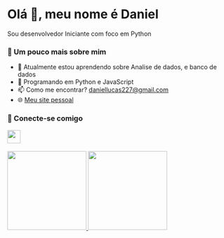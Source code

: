 # Olá 👋, meu nome é Daniel

Sou desenvolvedor Iniciante com foco em Python

### 💫 Um pouco mais sobre mim

- 🌱 Atualmente estou aprendendo sobre Analise de dados, e banco de dados
- 💬 Programando em Python e JavaScript
- 📫 Como me encontrar? daniellucas227@gmail.com
- 🌐 [Meu site pessoal](https://danielabdam.com.br/)

### 👥 Conecte-se comigo

<a href="https://www.linkedin.com/in/daniel-lucas-227ts/" target="_blank"><img src="https://img.shields.io/badge/linkedin-%230077B5.svg?style=for-the-badge&logo=linkedin&logoColor=white" style="margin-bottom: 4px;" height="30px" target="_blank"></a>


<div>
    <a href="https://github.com/danielabdam">
    <img height="180em" src="https://github-readme-stats.vercel.app/api/top-langs/?username=danielabdam&layout=compact&langs_count=7&theme=tokyonight />

<div>
  <a href="https://github.com/danielabdam">
  <img height="180em" src="https://github-readme-stats.vercel.app/api?username=danielabdam&count_private=true&show_icons=true&theme=dark&hide=prs,contribs"/>
